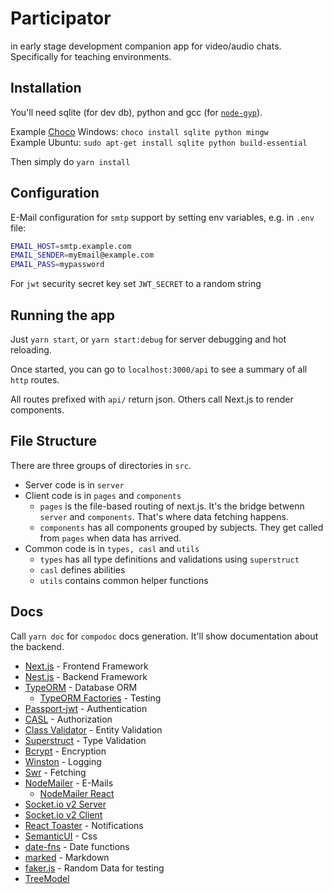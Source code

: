 # Participator

in early stage development companion app for video/audio chats. \
Specifically for teaching environments.

## Installation

You'll need sqlite (for dev db), python and gcc (for [`node-gyp`](https://github.com/nodejs/node-gyp)).

Example [Choco](https://chocolatey.org/) Windows: `choco install sqlite python mingw` \
Example Ubuntu: `sudo apt-get install sqlite python build-essential`

Then simply do `yarn install`

## Configuration

E-Mail configuration for `smtp` support by setting env variables, e.g. in `.env` file:

```bash
EMAIL_HOST=smtp.example.com
EMAIL_SENDER=myEmail@example.com
EMAIL_PASS=mypassword 
```

For `jwt` security secret key set `JWT_SECRET` to a random string

## Running the app

Just `yarn start`, or `yarn start:debug` for server debugging and hot reloading.

Once started, you can go to `localhost:3000/api` to see a summary of all `http` routes.

All routes prefixed with `api/` return json. Others call Next.js to render components.

## File Structure

There are three groups of directories in `src`.

* Server code is in `server`
* Client code is in `pages` and `components`
  * `pages` is the file-based routing of next.js. It's the bridge betwenn `server` and `components`. That's where data fetching happens.
  * `components` has all components grouped by subjects. They get called from `pages` when data has arrived.
* Common code is in `types, casl` and `utils`
  * `types` has all type definitions and validations using `superstruct`
  * `casl` defines abilities
  * `utils` contains common helper functions

## Docs

Call `yarn doc` for `compodoc` docs generation. It'll show documentation about the backend.

* [Next.js](https://nextjs.org/docs) - Frontend Framework
* [Nest.js](https://docs.nestjs.com/) - Backend Framework
* [TypeORM](https://typeorm.io/) - Database ORM
  * [TypeORM Factories](https://github.com/owl1n/typeorm-factories) - Testing
* [Passport-jwt](http://www.passportjs.org/packages/passport-jwt/) - Authentication
* [CASL](https://casl.js.org/v5/en/guide/intro) - Authorization
* [Class Validator](https://github.com/typestack/class-validator) - Entity Validation
* [Superstruct](https://docs.superstructjs.org/) - Type Validation
* [Bcrypt](https://github.com/kelektiv/node.bcrypt.js) - Encryption
* [Winston](https://github.com/winstonjs/winston#table-of-contents) - Logging
* [Swr](https://swr.vercel.app/docs/options) - Fetching
* [NodeMailer](https://nodemailer.com/about/) - E-Mails
  * [NodeMailer React](https://github.com/mathieutu/nodemailer-react#nodemailer-react)
* [Socket.io v2 Server](https://socket.io/docs/v2/server-api/)
* [Socket.io v2 Client](https://socket.io/docs/v2/client-api)
* [React Toaster](https://fkhadra.github.io/react-toastify/api/toast) - Notifications
* [SemanticUI](https://semantic-ui.com/) - Css
* [date-fns](https://github.com/date-fns/date-fns) - Date functions
* [marked](https://github.com/markedjs/marked) - Markdown
* [faker.js](https://github.com/Marak/Faker.js) - Random Data for testing
* [TreeModel](https://github.com/joaonuno/tree-model-js#api-reference)
